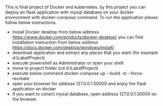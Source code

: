This is final project of Docker and kubernetes. by this project you can deploy an flask application with mysql database on your docker environment with docker-compose command. To run the application please follow below instructions.

- Install Docker desktop from below address
	https://www.docker.com/products/docker-desktop/
	you can find installation instruction from below address
	https://docs.docker.com/desktop/windows/install/
- download application and extract any places that you want (for example d:\LabafProject)
- execute powershell as Administrator or open your shell
- move to project folder (cd d:\LabafProject)
- execute below command
	docker-compose up --build -d --force-recreate
- open your browser for address 127.0.0.1:50000 and enjoy the flask application on docker
- if you want to conect mysql database, open address 127.0.0.1:30000 on the browser.


